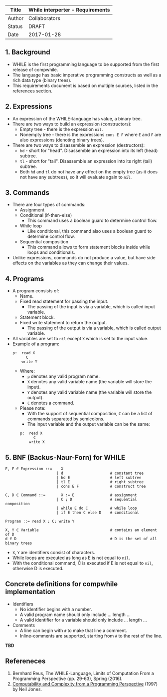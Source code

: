| Title  | While interperter - Requirements  |
|--------|-----------------------------------|
| Author | Collaborators                     |
| Status | DRAFT                             |
| Date   | 2017-01-28                        |

## 1. Background
* WHILE is the first programming language to be supported from the first
  release of compwhile.
* The language has basic imperative programming constructs as well as a rich data
  type (binary trees).
* This requirements document is based on multiple sources, listed in the
  references section.

## 2. Expressions
* An expression of the WHILE-language has value, a binary tree.
* There are two ways to build an expression (constructors):
  * Empty tree - there is the expression `nil`.
  * Nonempty tree - there is the expressions `cons E F` where `E` and `F` are
    also expressions (denoting binary trees).
* There are two ways to disassemble an expression (destructors):
  * `hd` - short for "head". Disassemble an expression into its left (head)
    subtree.
  * `tl` - short for "tail". Disassemble an expression into its right (tail)
    subtree.
  * Both `hd` and `tl` do not have any effect on the empty tree (as it does not
    have any subtrees), so it will evaluate again to `nil`.

## 3. Commands
* There are four types of commands:
  * Assignment
  * Conditional (if-then-else)
    * This command uses a boolean guard to determine control flow.
  * While loop
    * Like conditional, this command also uses a boolean guard to determine control flow.
  * Sequential composition
    * This command allows to form statement blocks inside while loops and
      conditionals.
* Unlike expressions, commands do not produce a value, but have side effects on
  the variables as they can change their values.

## 4. Programs
* A program consists of:
  * Name.
  * Fixed read statement for passing the input.
    * The passing of the input is via a variable, which is called input
      variable.
  * Statement block.
  * Fixed write statement to return the output.
    * The passing of the output is via a variable, which is called output
      variable.
* All variables are set to `nil` except `X` which is set to the input value.
* Example of a program:
  ```
  p:  read X
        C
      write Y
  ```
  * Where:
    * `p` denotes any valid program name.
    * `X` denotes any valid variable name (the variable will store the input).
    * `Y` denotes any valid variable name (the variable will store the output).
    * `C` denotes a command.
  * Please note:
    * With the support of sequential composition, `C` can be a list of commands
      separated by semicolons.
    * The input variable and the output variable can be the same:
    ```
    p:  read X
          C
        write X
    ```

## 5. BNF (Backus-Naur-Forn) for WHILE
```
E, F ∈ Expression ::=    X
                       | d                     # constant tree
                       | hd E                  # left subtree
                       | tl E                  # right subtree
                       | cons E F              # construct tree

C, D ∈ Command ::=       X := E                # assignment
                       | C ; D                 # sequential composition
                       | while E do C          # while loop
                       | if E then C else D    # conditional

Program ::= read X ; C; write Y

X, Y ∈ Variable                                # contains an element of D
d ∈ D                                          # D is the set of all binary trees
```
* `X`, `Y` are identifiers consist of characters.
* While loops are executed as long as E is not equal to `nil`.
* With the conditional command, C is executed if E is not equal to `nil`,
  otherwise D is executed.

## Concrete definitions for compwhile implementation
* Identifiers
  * No identifier begins with a number.
  * A valid program name should only include ... length ...
  * A valid identifier for a variable should only include ... length ...
* Comments
  * A line can begin with `#` to make that line a comment.
  * Inline-comments are supported, starting from `#` to the rest of the line.

**TBD**
## Refereneces
1. Bernhard Reus, The WHILE-Language, Limits of Computation From a Programming
   Perspective (pp. 29-63), Spring (2016).
2. [Computability and Complexity from a Programming Perspective](http://www.diku.dk/~neil/Comp2book.html) (1997) by Neil Jones.
